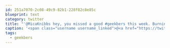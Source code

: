 ```yaml
---
id: 251a7070-2c08-49c9-82b1-228f82c8e85c
blueprint: text
category: twitter
title: "'@MicaKnibbs hey, you missed a good #geekbers this week. Burning the midnight oil up north right now?"
caption: '<span class="username username_linked">@<a href="https://twitter.com/MicaKnibbs" title="Mica Knibbs">MicaKnibbs</a></span> hey, you missed a good <span class="hashtag hashtag_local">#<a href="http://tweettemp.darylchymko.ca/?tag=geekbers">geekbers</a> this week. Burning the midnight oil up north right now?'
tags:
  - geekbers
---
```

